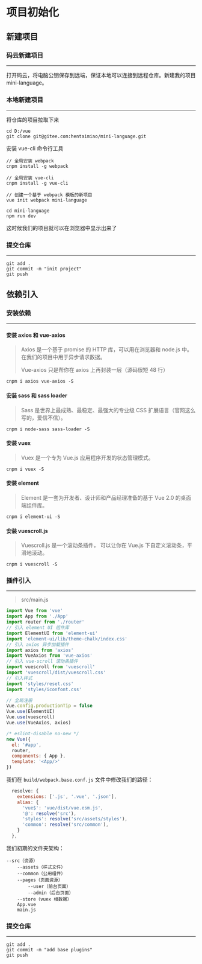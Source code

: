 # 项目初始化



## 新建项目



### 码云新建项目

---

打开码云，将电脑公钥保存到远端，保证本地可以连接到远程仓库。新建我的项目 mini-language。

### 本地新建项目

---

将仓库的项目拉取下来

```shell
cd D:/vue
git clone git@gitee.com:hentaimiao/mini-language.git
```

安装 vue-cli 命令行工具

```shell
// 全局安装 webpack
cnpm install -g webpack

// 全局安装 vue-cli
cnpm install -g vue-cli

// 创建一个基于 webpack 模板的新项目
vue init webpack mini-language

cd mini-language
npm run dev
```

这时候我们的项目就可以在浏览器中显示出来了

### 提交仓库

---

```
git add .
git commit -m "init project"
git push
```





## 依赖引入



### 安装依赖

---

#### 安装 axios 和 vue-axios

> Axios 是一个基于 promise 的 HTTP 库，可以用在浏览器和 node.js 中。在我们的项目中用于异步请求数据。
>
> Vue-axios 只是帮你在 axios 上再封装一层（源码很短 48 行）

```shell
cnpm i axios vue-axios -S
```

#### 安装 sass 和 sass loader

> Sass 是世界上最成熟、最稳定、最强大的专业级 CSS 扩展语言（官网这么写的，爱信不信）。

```shell
cnpm i node-sass sass-loader -S
```

#### 安装 vuex

> Vuex 是一个专为 Vue.js 应用程序开发的状态管理模式。

```shell
cnpm i vuex -S
```

#### 安装 element

> Element 是一套为开发者、设计师和产品经理准备的基于 Vue 2.0 的桌面端组件库。

```shell
cnpm i element-ui -S
```

#### 安装 vuescroll.js

> Vuescroll.js 是一个滚动条插件， 可以让你在 Vue.js 下自定义滚动条，平滑地滚动。

```shell
cnpm i vuescroll -S
```



### 插件引入

---

> src/main.js

```js
import Vue from 'vue'
import App from './App'
import router from './router'
// 引入 element UI 组件库
import ElementUI from 'element-ui'
import 'element-ui/lib/theme-chalk/index.css'
// 引入 axios 异步加载插件
import axios from 'axios'
import VueAxios from 'vue-axios'
// 引入 vue-scroll 滚动条插件
import vuescroll from 'vuescroll'
import 'vuescroll/dist/vuescroll.css'
// 引入样式
import 'styles/reset.css'
import 'styles/iconfont.css'

// 全局注册
Vue.config.productionTip = false
Vue.use(ElementUI)
Vue.use(vuescroll)
Vue.use(VueAxios, axios)

/* eslint-disable no-new */
new Vue({
  el: '#app',
  router,
  components: { App },
  template: '<App/>'
})

```

我们在  `build/webpack.base.conf.js` 文件中修改我们的路径：

```js
  resolve: {
    extensions: ['.js', '.vue', '.json'],
    alias: {
      'vue$': 'vue/dist/vue.esm.js',
      '@': resolve('src'),
      'styles': resolve('src/assets/styles'),
      'common': resolve('src/common'),
    }
  },
```

我们初期的文件夹架构：

```
--src（资源）
	--assets（样式文件）
	--common（公用组件）
	--pages（页面资源）
		--user（前台页面）
		--admin（后台页面）
	--store（vuex 根数据）
	App.vue
	main.js
```

### 提交仓库

---

```shell
git add .
git commit -m "add base plugins"
git push
```

